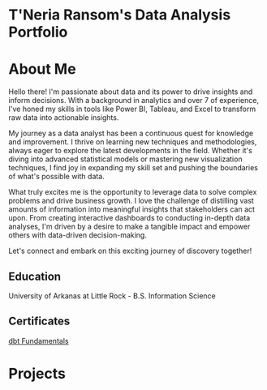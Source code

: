 # T'Neria Ransom's Data Analysis Portfolio

# About Me
Hello there! I'm passionate about data and its power to drive insights and inform decisions. With a background in analytics and over 7 of experience, I've honed my skills in tools like Power BI, Tableau, and Excel to transform raw data into actionable insights.

My journey as a data analyst has been a continuous quest for knowledge and improvement. I thrive on learning new techniques and methodologies, always eager to explore the latest developments in the field. Whether it's diving into advanced statistical models or mastering new visualization techniques, I find joy in expanding my skill set and pushing the boundaries of what's possible with data.

What truly excites me is the opportunity to leverage data to solve complex problems and drive business growth. I love the challenge of distilling vast amounts of information into meaningful insights that stakeholders can act upon. From creating interactive dashboards to conducting in-depth data analyses, I'm driven by a desire to make a tangible impact and empower others with data-driven decision-making.

Let's connect and embark on this exciting journey of discovery together!

## Education
University of Arkanas at Little Rock - B.S. Information Science

## Certificates
[dbt Fundamentals](https://www.credential.net/85dc0085-c1f4-44ed-aff2-da6a9cf9d666#gs.6sezjr)

# Projects
